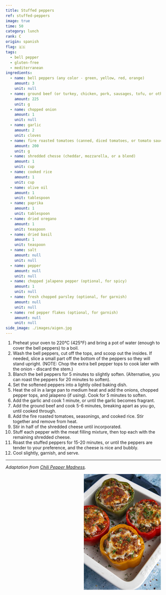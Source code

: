 ```yaml
---
title: Stuffed peppers
ref: stuffed-peppers
image: true
time: 50
category: lunch
rank: C
origin: spanish
flag: 🇪🇸
tags:
  - bell pepper
  - gluten-free
  - mediterranean
ingredients:
  - name: bell peppers (any color - green, yellow, red, orange)
    amount: 3
    unit: null
  - name: ground beef (or turkey, chicken, pork, sausages, tofu, or other similar)
    amount: 225
    unit: g
  - name: chopped onion
    amount: 1
    unit: null
  - name: garlic
    amount: 2
    unit: cloves
  - name: fire roasted tomatoes (canned, diced tomatoes, or tomato sauce)
    amount: 200
    unit: g
  - name: shredded chesse (cheddar, mozzarella, or a blend)
    amount: 1
    unit: cup
  - name: cooked rice
    amount: 1
    unit: cup
  - name: olive oil
    amount: 1
    unit: tablespoon
  - name: paprika
    amount: 1
    unit: tablespoon
  - name: dried oregano
    amount: 1
    unit: teaspoon
  - name: dried basil
    amount: 1
    unit: teaspoon
  - name: salt
    amount: null
    unit: null
  - name: pepper
    amount: null
    unit: null
  - name: chopped jalapeno pepper (optional, for spicy)
    amount: 1
    unit: null
  - name: fresh chopped parsley (optional, for garnish)
    amount: null
    unit: null
  - name: red pepper flakes (optional, for garnish)
    amount: null
    unit: null
side_image: ./images/aigen.jpg
---
```


1. Preheat your oven to 220°C (425°F) and bring a pot of water (enough to cover the bell peppers) to a boil.
2. Wash the bell peppers, cut off the tops, and scoop out the insides. If needed, slice a small part off the bottom of the peppers so they will stand upright. (NOTE: Chop the extra bell pepper tops to cook later with the onion - discard the stem.)
3. Blanch the bell peppers for 5 minutes to slightly soften. (Alternative, you can roast the peppers for 20 minutes to soften).
4. Set the softened peppers into a lightly oiled baking dish.
5. Heat the oil in a large pan to medium heat and add the onions, chopped pepper tops, and jalapeno (if using). Cook for 5 minutes to soften.
6. Add the garlic and cook 1 minute, or until the garlic becomes fragrant.
7. Add the ground beef and cook 5-6 minutes, breaking apart as you go, until cooked through.
8. Add the fire roasted tomatoes, seasonings, and cooked rice. Stir together and remove from heat.
9.  Stir in half of the shredded cheese until incorporated.
10. Stuff each pepper with the meat filling mixture, then top each with the remaining shredded cheese.
11. Roast the stuffed peppers for 15-20 minutes, or until the peppers are tender to your preference, and the cheese is nice and bubbly.
12. Cool slightly, garnish, and serve.

---

_Adaptation from [Chili Pepper Madness](https://www.chilipeppermadness.com/recipes/stuffed-peppers/)._

<img src="images/stuffed_peppers.jpg" style="width:250px; float:right;"/>
